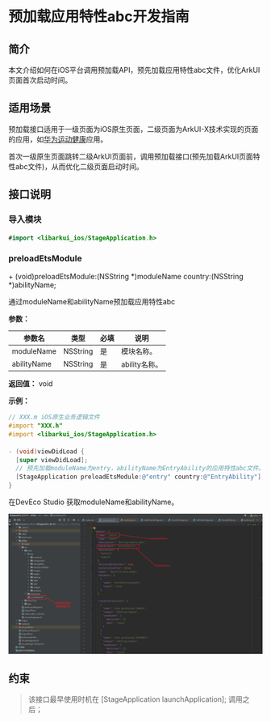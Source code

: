 # 预加载应用特性abc开发指南

## 简介

本文介绍如何在iOS平台调用预加载API，预先加载应用特性abc文件，优化ArkUI页面首次启动时间。

## 适用场景

预加载接口适用于一级页面为iOS原生页面，二级页面为ArkUI-X技术实现的页面的应用，如[华为运动健康](https://gitcode.com/arkui-x/docs/blob/master/zh-cn/application-dev/tutorial/how-to-use-arkuix-on-huaweiHealth.md)应用。

首次一级原生页面跳转二级ArkUI页面前，调用预加载接口(预先加载ArkUI页面特性abc文件)，从而优化二级页面启动时间。

## 接口说明

### 导入模块

```java
#import <libarkui_ios/StageApplication.h>
```

### preloadEtsModule

\+ (void)preloadEtsModule:(NSString *)moduleName country:(NSString *)abilityName;

通过moduleName和abilityName预加载应用特性abc

**参数：** 

| 参数名      | 类型     | 必填 | 说明          |
| ----------- | -------- | ---- | ------------- |
| moduleName  | NSString | 是   | 模块名称。    |
| abilityName | NSString | 是   | ability名称。 |

**返回值：** void

**示例：** 

  ```objective-c
// XXX.m iOS原生业务逻辑文件
#import "XXX.h"
#import <libarkui_ios/StageApplication.h>

- (void)viewDidLoad {
    [super viewDidLoad];
    // 预先加载moduleName为entry，abilityName为EntryAbility的应用特性abc文件。
    [StageApplication preloadEtsModule:@"entry" country:@"EntryAbility"];
}
  ```

在DevEco Studio 获取moduleName和abilityName。

![preloadEtsModule](figures/how-to-use-preloadEtsModule.png)

## 约束

> 该接口最早使用时机在 [StageApplication launchApplication]; 调用之后；<br/>
